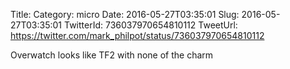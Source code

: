Title: 
Category: micro
Date: 2016-05-27T03:35:01
Slug: 2016-05-27T03:35:01
TwitterId: 736037970654810112
TweetUrl: https://twitter.com/mark_philpot/status/736037970654810112

Overwatch looks like TF2 with none of the charm